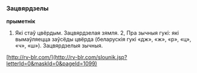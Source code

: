 ### Зацвярдзелы
**прыметнік**

1. Які стаў цвёрдым. Зацвярдзелая зямля. 2, Пра зычныя гукі: які вымаўляецца заўсёды цвёрда (беларускія гукі «дж», «ж», «р», «ц», «ч», «ш»). Зацвярдзелыя зычныя.

<a rel="author">[http://rv-blr.com/](http://rv-blr.com/slounik.jsp?letterId=0&maskId=0&pageId=1099)</a>
